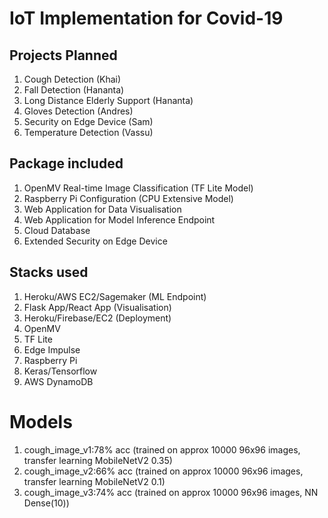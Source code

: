 # IoT Implementation for Covid-19

## Projects Planned

1. Cough Detection (Khai)
2. Fall Detection (Hananta)
3. Long Distance Elderly Support (Hananta)
3. Gloves Detection (Andres)
4. Security on Edge Device (Sam)
5. Temperature Detection (Vassu)

## Package included

1. OpenMV Real-time Image Classification (TF Lite Model)
2. Raspberry Pi Configuration (CPU Extensive Model)
3. Web Application for Data Visualisation
4. Web Application for Model Inference Endpoint
5. Cloud Database
6. Extended Security on Edge Device

## Stacks used

1. Heroku/AWS EC2/Sagemaker (ML Endpoint)
2. Flask App/React App (Visualisation)
3. Heroku/Firebase/EC2 (Deployment)
4. OpenMV
5. TF Lite
6. Edge Impulse
7. Raspberry Pi
8. Keras/Tensorflow
9. AWS DynamoDB

# Models

1. cough_image_v1:78% acc (trained on approx 10000 96x96 images, transfer learning MobileNetV2 0.35)
2. cough_image_v2:66% acc (trained on approx 10000 96x96 images, transfer learning MobileNetV2 0.1)
3. cough_image_v3:74% acc (trained on approx 10000 96x96 images, NN Dense(10))
